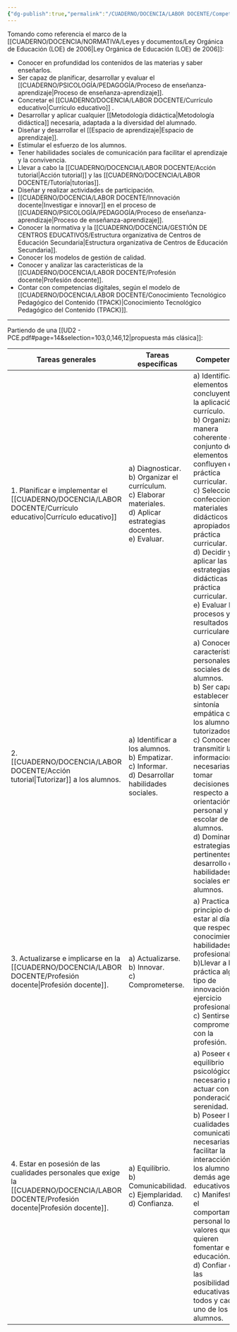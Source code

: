 ```yaml
---
{"dg-publish":true,"permalink":"/CUADERNO/DOCENCIA/LABOR DOCENTE/Competencias profesionales del docente/"}
---
```


Tomando como referencia el marco de la [[CUADERNO/DOCENCIA/NORMATIVA/Leyes y documentos/Ley Orgánica de Educación (LOE) de 2006\|Ley Orgánica de Educación (LOE) de 2006]]:
- Conocer en profundidad los contenidos de las materias y saber enseñarlos.
- Ser capaz de planificar, desarrollar y evaluar el [[CUADERNO/PSICOLOGÍA/PEDAGOGÍA/Proceso de enseñanza-aprendizaje\|Proceso de enseñanza-aprendizaje]].
- Concretar el [[CUADERNO/DOCENCIA/LABOR DOCENTE/Currículo educativo\|Currículo educativo]] .
- Desarrollar y aplicar cualquier [[Metodología didáctica\|Metodología didáctica]] necesaria, adaptada a la diversidad del alumnado.
- Diseñar y desarrollar el [[Espacio de aprendizaje\|Espacio de aprendizaje]].
- Estimular el esfuerzo de los alumnos.
- Tener habilidades sociales de comunicación para facilitar el aprendizaje y la convivencia.
- Llevar a cabo la [[CUADERNO/DOCENCIA/LABOR DOCENTE/Acción tutorial\|Acción tutorial]] y las [[CUADERNO/DOCENCIA/LABOR DOCENTE/Tutoría\|tutorías]].
- Diseñar y realizar actividades de participación.
- [[CUADERNO/DOCENCIA/LABOR DOCENTE/Innovación docente\|Investigar e innovar]] en el proceso de [[CUADERNO/PSICOLOGÍA/PEDAGOGÍA/Proceso de enseñanza-aprendizaje\|Proceso de enseñanza-aprendizaje]].
- Conocer la normativa y la [[CUADERNO/DOCENCIA/GESTIÓN DE CENTROS EDUCATIVOS/Estructura organizativa de Centros de Educación Secundaria\|Estructura organizativa de Centros de Educación Secundaria]].
- Conocer los modelos de gestión de calidad.
- Conocer y analizar las características de la [[CUADERNO/DOCENCIA/LABOR DOCENTE/Profesión docente\|Profesión docente]].
- Contar con competencias digitales, según el modelo de [[CUADERNO/DOCENCIA/LABOR DOCENTE/Conocimiento Tecnológico Pedagógico del Contenido (TPACK)\|Conocimiento Tecnológico Pedagógico del Contenido (TPACK)]].

---

Partiendo de una [[UD2 - PCE.pdf#page=14&selection=103,0,146,12|propuesta más clásica]]:

| Tareas generales                                                                      | Tareas específicas                                                                                                            | Competencias                                                                                                                                                                                                                                                                                                                                                                                                           |
| ------------------------------------------------------------------------------------- | ----------------------------------------------------------------------------------------------------------------------------- | ---------------------------------------------------------------------------------------------------------------------------------------------------------------------------------------------------------------------------------------------------------------------------------------------------------------------------------------------------------------------------------------------------------------------- |
| 1. Planificar e implementar el [[CUADERNO/DOCENCIA/LABOR DOCENTE/Currículo educativo\|Currículo educativo]]                                | a) Diagnosticar.<br>b) Organizar el currículum.<br>c) Elaborar materiales.<br>d) Aplicar estrategias docentes.<br>e) Evaluar. | a) Identificar los elementos concluyentes en la aplicación del currículo. <br>b) Organizar de manera coherente el conjunto de elementos que confluyen en la práctica curricular. <br>c) Seleccionar y confeccionar materiales didácticos apropiados a la práctica curricular. <br>d) Decidir y aplicar las estrategias didácticas en la práctica curricular.<br>e) Evaluar los procesos y los resultados curriculares. |
| 2. [[CUADERNO/DOCENCIA/LABOR DOCENTE/Acción tutorial\|Tutorizar]] a los alumnos.                                      | a) Identificar a los alumnos.<br>b) Empatizar.<br>c) Informar. <br>d) Desarrollar habilidades sociales.                       | a) Conocer las características personales y sociales de sus alumnos. <br>b) Ser capaz de establecer sintonía empática con los alumnos tutorizados. <br>c) Conocer y transmitir las informaciones necesarias para tomar decisiones respecto a la orientación personal y escolar de los alumnos. <br>d) Dominar las estrategias pertinentes al desarrollo de habilidades sociales en los alumnos.                        |
| 3. Actualizarse e implicarse en la [[CUADERNO/DOCENCIA/LABOR DOCENTE/Profesión docente\|Profesión docente]].                             | a) Actualizarse. <br>b) Innovar. <br>c) Comprometerse.                                                                        | a) Practicar el principio de estar al día en lo que respecta a conocimientos y habilidades profesionales. <br>b)Llevar a la práctica algún tipo de innovación en el ejercicio profesional. <br>c) Sentirse comprometido con la profesión.                                                                                                                                                                              |
| 4. Estar en posesión de las cualidades personales que exige la [[CUADERNO/DOCENCIA/LABOR DOCENTE/Profesión docente\|Profesión docente]]. | a) Equilibrio. <br>b) Comunicabilidad. <br>c) Ejemplaridad. <br>d) Confianza.                                                 | a) Poseer el equilibrio psicológico necesario para actuar con ponderación y serenidad. <br>b) Poseer las cualidades comunicativas necesarias para facilitar la interacción con los alumnos y demás agentes educativos. <br>c) Manifestar en el comportamiento personal los valores que se quieren fomentar en la educación. <br>d) Confiar en las posibilidades educativas de todos y cada uno de los alumnos.         |
